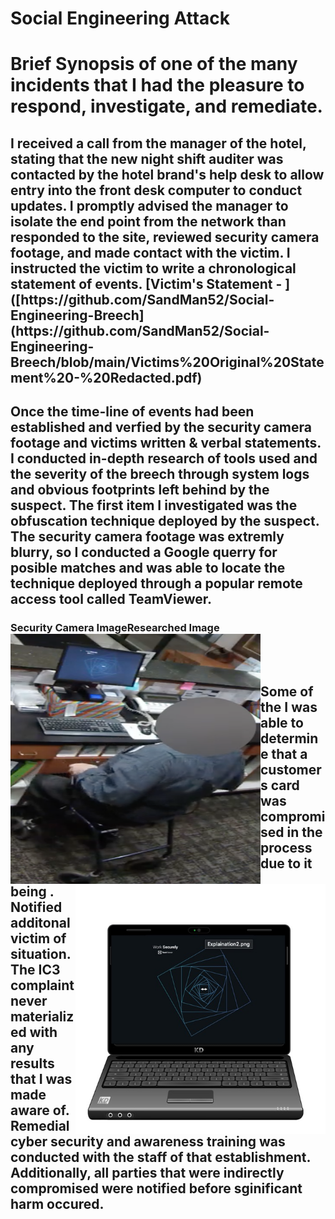 # Social Engineering Attack
<h1>Brief Synopsis of one of the many incidents that I had the pleasure to respond, investigate, and remediate.</h1> 
<h2>I received a call from the manager of the hotel, stating that the new night shift auditer was contacted by the hotel brand's help desk to allow entry into the front desk computer to conduct updates. I promptly advised the manager to isolate the end point from the network than responded to the site, reviewed security camera footage, and made contact with the victim. I instructed the victim to write a chronological statement of events. [Victim's Statement - ]([https://github.com/SandMan52/Social-Engineering-Breech](https://github.com/SandMan52/Social-Engineering-Breech/blob/main/Victims%20Original%20Statement%20-%20Redacted.pdf)</h2>
<h2>Once the time-line of events had been established and verfied by the security camera footage and victims written & verbal statements. I conducted in-depth research of tools used and the severity of the breech through system logs and obvious footprints left behind by the suspect. The first item I investigated was the obfuscation technique deployed by the suspect. The security camera footage was extremly blurry, so I conducted a Google querry for posible matches and was able to locate the technique deployed through a popular remote access tool called TeamViewer. </h2>
<h3>Security Camera Image<img align="left" src="https://github.com/SandMan52/Social-Engineering-Breech/blob/main/TeamViewer%20Obfusication%20Employed.png" alt="Original Obfuscation Technique" width="400" height="400">Researched Image<img align="right" src="https://github.com/SandMan52/Social-Engineering-Breech/blob/main/Privacy%20Screansaver%20Used%20for%20Obfuscation.jpg" alt="Researched Obfuscation Technique" width="400" height="400"></h3><br></br>
    

<h2>Some of the  I was able to determine that a customers card was compromised in the process due to it being  . Notified additonal victim of situation. The IC3 complaint never materialized with any results that I was made aware of. Remedial cyber security and awareness training was conducted with the staff of that establishment. Additionally, all parties that were indirectly compromised were notified before sginificant harm occured.</h2>

